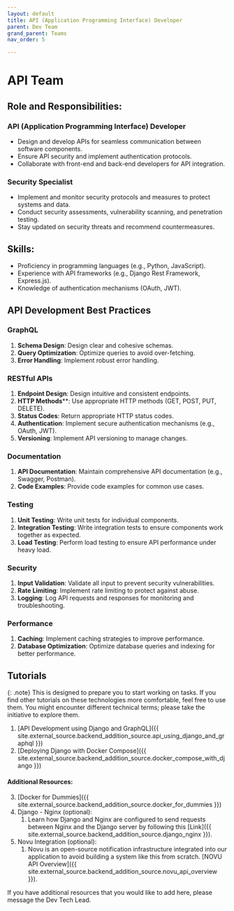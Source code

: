 ```yaml
---
layout: default
title: API (Application Programming Interface) Developer
parent: Dev Team
grand_parent: Teams
nav_order: 5

---
```



# API Team

## Role and Responsibilities:

### API (Application Programming Interface) Developer

- Design and develop APIs for seamless communication between software components.
- Ensure API security and implement authentication protocols.
- Collaborate with front-end and back-end developers for API integration.

### Security Specialist

- Implement and monitor security protocols and measures to protect systems and data.
- Conduct security assessments, vulnerability scanning, and penetration testing.
- Stay updated on security threats and recommend countermeasures.

## Skills:

- Proficiency in programming languages (e.g., Python, JavaScript).
- Experience with API frameworks (e.g., Django Rest Framework, Express.js).
- Knowledge of authentication mechanisms (OAuth, JWT).


## API Development Best Practices

### GraphQL
1. **Schema Design**: Design clear and cohesive schemas.
2. **Query Optimization**: Optimize queries to avoid over-fetching.
3. **Error Handling**: Implement robust error handling.

### RESTful APIs
1. **Endpoint Design**: Design intuitive and consistent endpoints.
2. **HTTP Methods****: Use appropriate HTTP methods (GET, POST, PUT, DELETE).
3. **Status Codes**: Return appropriate HTTP status codes.
4. **Authentication**: Implement secure authentication mechanisms (e.g., OAuth, JWT).
5. **Versioning**: Implement API versioning to manage changes.

### Documentation
1. **API Documentation**: Maintain comprehensive API documentation (e.g., Swagger, Postman).
2. **Code Examples**: Provide code examples for common use cases.

### Testing
1. **Unit Testing**: Write unit tests for individual components.
2. **Integration Testing**: Write integration tests to ensure components work together as expected.
3. **Load Testing**: Perform load testing to ensure API performance under heavy load.

### Security
1. **Input Validation**: Validate all input to prevent security vulnerabilities.
2. **Rate Limiting**: Implement rate limiting to protect against abuse.
3. **Logging**: Log API requests and responses for monitoring and troubleshooting.

### Performance
1. **Caching**: Implement caching strategies to improve performance.
2. **Database Optimization**: Optimize database queries and indexing for better performance.



## Tutorials

{: .note}
This is designed to prepare you to start working on tasks. If you find other tutorials on these technologies more comfortable, feel free to use them. You might encounter different technical terms; please take the initiative to explore them.

1. [API Development using Django and GraphQL]({{ site.external_source.backend_addition_source.api_using_django_and_graphql }})
2. [Deploying Django with Docker Compose]({{ site.external_source.backend_addition_source.docker_compose_with_django }})

#### **Additional Resources**:
3. [Docker for Dummies]({{ site.external_source.backend_addition_source.docker_for_dummies }})
4. Django - Nginx (optional):
    1. Learn how Django and Nginx are configured to send requests between Nginx and the Django server  by following this [Link]({{ site.external_source.backend_addition_source.django_nginx }}).
5. Novu Integration (optional):
    1. Novu is an open-source notification infrastructure integrated into our application to avoid building a system like this from scratch. [NOVU API Overview]({{ site.external_source.backend_addition_source.novu_api_overview }}).

If you have additional resources that you would like to add here, please message the Dev Tech Lead.


